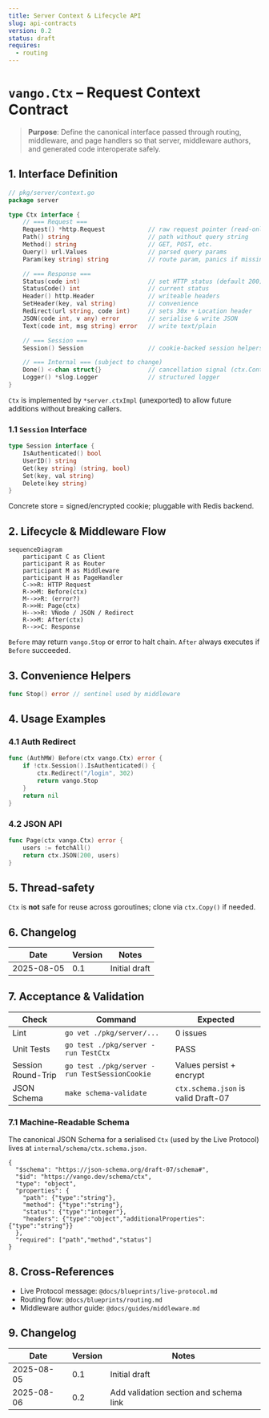 ```yaml
---
title: Server Context & Lifecycle API
slug: api-contracts
version: 0.2
status: draft
requires:
  - routing
---
```


# `vango.Ctx` – Request Context Contract

> **Purpose**: Define the canonical interface passed through routing, middleware, and page handlers so that server, middleware authors, and generated code interoperate safely.

## 1. Interface Definition
```go
// pkg/server/context.go
package server

type Ctx interface {
    // === Request ===
    Request() *http.Request            // raw request pointer (read-only)
    Path() string                      // path without query string
    Method() string                    // GET, POST, etc.
    Query() url.Values                 // parsed query params
    Param(key string) string           // route param, panics if missing

    // === Response ===
    Status(code int)                   // set HTTP status (default 200)
    StatusCode() int                   // current status
    Header() http.Header               // writeable headers
    SetHeader(key, val string)         // convenience
    Redirect(url string, code int)     // sets 30x + Location header
    JSON(code int, v any) error        // serialise & write JSON
    Text(code int, msg string) error   // write text/plain

    // === Session ===
    Session() Session                  // cookie-backed session helpers

    // === Internal === (subject to change)
    Done() <-chan struct{}             // cancellation signal (ctx.Context style)
    Logger() *slog.Logger              // structured logger
}
```
`Ctx` is implemented by `*server.ctxImpl` (unexported) to allow future additions without breaking callers.

### 1.1 `Session` Interface
```go
type Session interface {
    IsAuthenticated() bool
    UserID() string
    Get(key string) (string, bool)
    Set(key, val string)
    Delete(key string)
}
```
Concrete store = signed/encrypted cookie; pluggable with Redis backend.

## 2. Lifecycle & Middleware Flow
```mermaid
sequenceDiagram
    participant C as Client
    participant R as Router
    participant M as Middleware
    participant H as PageHandler
    C->>R: HTTP Request
    R->>M: Before(ctx)
    M-->>R: (error?)
    R->>H: Page(ctx)
    H-->>R: VNode / JSON / Redirect
    R->>M: After(ctx)
    R-->>C: Response
```
`Before` may return `vango.Stop` or error to halt chain. `After` always executes if `Before` succeeded.

## 3. Convenience Helpers
```go
func Stop() error // sentinel used by middleware
```

## 4. Usage Examples
### 4.1 Auth Redirect
```go
func (AuthMW) Before(ctx vango.Ctx) error {
    if !ctx.Session().IsAuthenticated() {
        ctx.Redirect("/login", 302)
        return vango.Stop
    }
    return nil
}
```
### 4.2 JSON API
```go
func Page(ctx vango.Ctx) error {
    users := fetchAll()
    return ctx.JSON(200, users)
}
```

## 5. Thread-safety
`Ctx` is **not** safe for reuse across goroutines; clone via `ctx.Copy()` if needed.

## 6. Changelog
| Date | Version | Notes |
|------|---------|-------|
|2025-08-05|0.1|Initial draft|

## 7. Acceptance & Validation
| Check | Command | Expected |
|-------|---------|----------|
| Lint  | `go vet ./pkg/server/...` | 0 issues |
| Unit Tests | `go test ./pkg/server -run TestCtx` | PASS |
| Session Round-Trip | `go test ./pkg/server -run TestSessionCookie` | Values persist + encrypt |
| JSON Schema | `make schema-validate` | `ctx.schema.json` is valid Draft-07 |

### 7.1 Machine-Readable Schema
The canonical JSON Schema for a serialised `Ctx` (used by the Live Protocol) lives at `internal/schema/ctx.schema.json`.

```jsonc
{
  "$schema": "https://json-schema.org/draft-07/schema#",
  "$id": "https://vango.dev/schema/ctx",
  "type": "object",
  "properties": {
    "path": {"type":"string"},
    "method": {"type":"string"},
    "status": {"type":"integer"},
    "headers": {"type":"object","additionalProperties":{"type":"string"}}
  },
  "required": ["path","method","status"]
}
```

## 8. Cross-References
* Live Protocol message: `@docs/blueprints/live-protocol.md`
* Routing flow: `@docs/blueprints/routing.md`
* Middleware author guide: `@docs/guides/middleware.md`

## 9. Changelog
| Date | Version | Notes |
|------|---------|-------|
|2025-08-05|0.1|Initial draft|
|2025-08-06|0.2|Add validation section and schema link|
